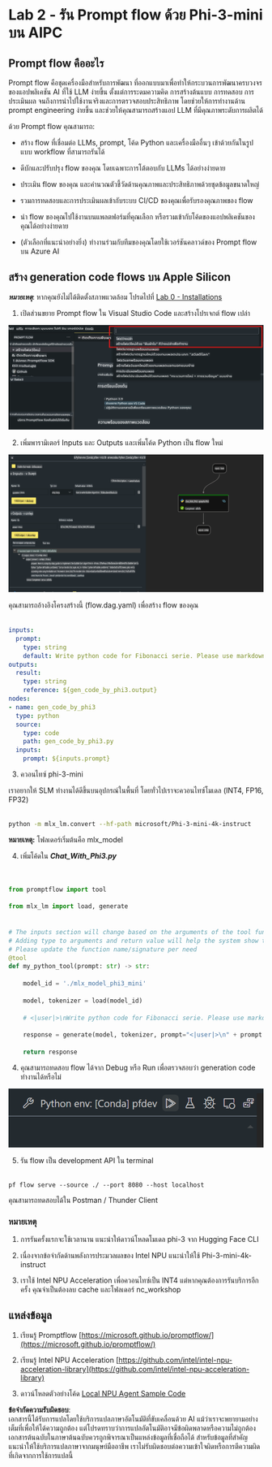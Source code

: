 # **Lab 2 - รัน Prompt flow ด้วย Phi-3-mini บน AIPC**

## **Prompt flow คืออะไร**

Prompt flow คือชุดเครื่องมือสำหรับการพัฒนา ที่ออกแบบมาเพื่อทำให้กระบวนการพัฒนาครบวงจรของแอปพลิเคชัน AI ที่ใช้ LLM ง่ายขึ้น ตั้งแต่การระดมความคิด การสร้างต้นแบบ การทดสอบ การประเมินผล จนถึงการนำไปใช้งานจริงและการตรวจสอบประสิทธิภาพ โดยช่วยให้การทำงานด้าน prompt engineering ง่ายขึ้น และช่วยให้คุณสามารถสร้างแอป LLM ที่มีคุณภาพระดับการผลิตได้

ด้วย Prompt flow คุณสามารถ:

- สร้าง flow ที่เชื่อมต่อ LLMs, prompt, โค้ด Python และเครื่องมืออื่นๆ เข้าด้วยกันในรูปแบบ workflow ที่สามารถรันได้

- ดีบักและปรับปรุง flow ของคุณ โดยเฉพาะการโต้ตอบกับ LLMs ได้อย่างง่ายดาย

- ประเมิน flow ของคุณ และคำนวณตัวชี้วัดด้านคุณภาพและประสิทธิภาพด้วยชุดข้อมูลขนาดใหญ่

- รวมการทดสอบและการประเมินผลเข้ากับระบบ CI/CD ของคุณเพื่อรับรองคุณภาพของ flow

- นำ flow ของคุณไปใช้งานบนแพลตฟอร์มที่คุณเลือก หรือรวมเข้ากับโค้ดของแอปพลิเคชันของคุณได้อย่างง่ายดาย

- (ตัวเลือกที่แนะนำอย่างยิ่ง) ทำงานร่วมกับทีมของคุณโดยใช้เวอร์ชันคลาวด์ของ Prompt flow บน Azure AI



## **สร้าง generation code flows บน Apple Silicon**

***หมายเหตุ***: หากคุณยังไม่ได้ติดตั้งสภาพแวดล้อม โปรดไปที่ [Lab 0 - Installations](./01.Installations.md)

1. เปิดส่วนขยาย Prompt flow ใน Visual Studio Code และสร้างโปรเจกต์ flow เปล่า

![create](../../../../../../../../../translated_images/pf_create.d6172d8277a78a7fa82cd6ff727ed44e037fa78b662f1f62d5963f36d712d229.th.png)

2. เพิ่มพารามิเตอร์ Inputs และ Outputs และเพิ่มโค้ด Python เป็น flow ใหม่

![flow](../../../../../../../../../translated_images/pf_flow.d5646a323fb7f444c0b98b4521057a592325c583e7ba18bc31500bc0415e9ef3.th.png)

คุณสามารถอ้างอิงโครงสร้างนี้ (flow.dag.yaml) เพื่อสร้าง flow ของคุณ

```yaml

inputs:
  prompt:
    type: string
    default: Write python code for Fibonacci serie. Please use markdown as output
outputs:
  result:
    type: string
    reference: ${gen_code_by_phi3.output}
nodes:
- name: gen_code_by_phi3
  type: python
  source:
    type: code
    path: gen_code_by_phi3.py
  inputs:
    prompt: ${inputs.prompt}


```

3. ควอนไทซ์ phi-3-mini

เราอยากให้ SLM ทำงานได้ดีขึ้นบนอุปกรณ์ในพื้นที่ โดยทั่วไปเราจะควอนไทซ์โมเดล (INT4, FP16, FP32)

```bash

python -m mlx_lm.convert --hf-path microsoft/Phi-3-mini-4k-instruct

```

**หมายเหตุ:** โฟลเดอร์เริ่มต้นคือ mlx_model 

4. เพิ่มโค้ดใน ***Chat_With_Phi3.py***

```python


from promptflow import tool

from mlx_lm import load, generate


# The inputs section will change based on the arguments of the tool function, after you save the code
# Adding type to arguments and return value will help the system show the types properly
# Please update the function name/signature per need
@tool
def my_python_tool(prompt: str) -> str:

    model_id = './mlx_model_phi3_mini'

    model, tokenizer = load(model_id)

    # <|user|>\nWrite python code for Fibonacci serie. Please use markdown as output<|end|>\n<|assistant|>

    response = generate(model, tokenizer, prompt="<|user|>\n" + prompt  + "<|end|>\n<|assistant|>", max_tokens=2048, verbose=True)

    return response


```

4. คุณสามารถทดสอบ flow ได้จาก Debug หรือ Run เพื่อตรวจสอบว่า generation code ทำงานได้หรือไม่

![RUN](../../../../../../../../../translated_images/pf_run.d918637dc00f61e9bdeec37d4cc9646f77d270ac9203bcce13569f3157202b6e.th.png)

5. รัน flow เป็น development API ใน terminal

```

pf flow serve --source ./ --port 8080 --host localhost   

```

คุณสามารถทดสอบได้ใน Postman / Thunder Client


### **หมายเหตุ**

1. การรันครั้งแรกจะใช้เวลานาน แนะนำให้ดาวน์โหลดโมเดล phi-3 จาก Hugging Face CLI

2. เนื่องจากข้อจำกัดด้านพลังการประมวลผลของ Intel NPU แนะนำให้ใช้ Phi-3-mini-4k-instruct

3. เราใช้ Intel NPU Acceleration เพื่อควอนไทซ์เป็น INT4 แต่หากคุณต้องการรันบริการอีกครั้ง คุณจำเป็นต้องลบ cache และโฟลเดอร์ nc_workshop



## **แหล่งข้อมูล**

1. เรียนรู้ Promptflow [https://microsoft.github.io/promptflow/](https://microsoft.github.io/promptflow/)

2. เรียนรู้ Intel NPU Acceleration [https://github.com/intel/intel-npu-acceleration-library](https://github.com/intel/intel-npu-acceleration-library)

3. ดาวน์โหลดตัวอย่างโค้ด [Local NPU Agent Sample Code](../../../../../../../../../code/07.Lab/01/AIPC/local-npu-agent)

**ข้อจำกัดความรับผิดชอบ**:  
เอกสารนี้ได้รับการแปลโดยใช้บริการแปลภาษาอัตโนมัติที่ขับเคลื่อนด้วย AI แม้ว่าเราจะพยายามอย่างเต็มที่เพื่อให้ได้ความถูกต้อง แต่โปรดทราบว่าการแปลอัตโนมัติอาจมีข้อผิดพลาดหรือความไม่ถูกต้อง เอกสารต้นฉบับในภาษาต้นฉบับควรถูกพิจารณาเป็นแหล่งข้อมูลที่เชื่อถือได้ สำหรับข้อมูลที่สำคัญ แนะนำให้ใช้บริการแปลภาษาจากมนุษย์มืออาชีพ เราไม่รับผิดชอบต่อความเข้าใจผิดหรือการตีความผิดที่เกิดจากการใช้การแปลนี้
